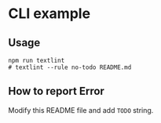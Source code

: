 # CLI example

## Usage

    npm run textlint
    # textlint --rule no-todo README.md

## How to report Error

Modify this README file and add `TODO` string.